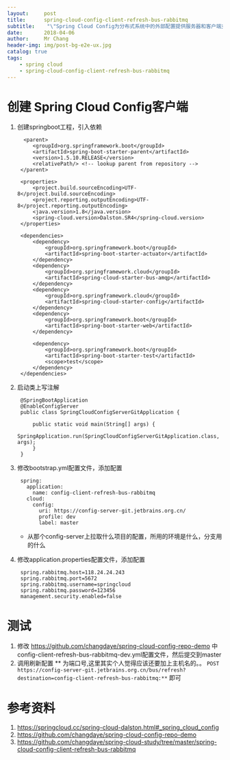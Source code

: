```yaml
---
layout:     post
title:     	spring-cloud-config-client-refresh-bus-rabbitmq
subtitle:    "\"Spring Cloud Config为分布式系统中的外部配置提供服务器和客户端支持\""
date:       2018-04-06
author:     Mr Chang
header-img: img/post-bg-e2e-ux.jpg
catalog: true
tags:
    - spring cloud
    - spring-cloud-config-client-refresh-bus-rabbitmq
---
```


# 创建 Spring Cloud Config客户端

1. 创建springboot工程，引入依赖

		 <parent>
	        <groupId>org.springframework.boot</groupId>
	        <artifactId>spring-boot-starter-parent</artifactId>
	        <version>1.5.10.RELEASE</version>
	        <relativePath/> <!-- lookup parent from repository -->
	    </parent>
	
	    <properties>
	        <project.build.sourceEncoding>UTF-8</project.build.sourceEncoding>
	        <project.reporting.outputEncoding>UTF-8</project.reporting.outputEncoding>
	        <java.version>1.8</java.version>
	        <spring-cloud.version>Dalston.SR4</spring-cloud.version>
	    </properties>
	
	    <dependencies>
	        <dependency>
	            <groupId>org.springframework.boot</groupId>
	            <artifactId>spring-boot-starter-actuator</artifactId>
	        </dependency>
	        <dependency>
	            <groupId>org.springframework.cloud</groupId>
	            <artifactId>spring-cloud-starter-bus-amqp</artifactId>
	        </dependency>
	        <dependency>
	            <groupId>org.springframework.cloud</groupId>
	            <artifactId>spring-cloud-starter-config</artifactId>
	        </dependency>
	        <dependency>
	            <groupId>org.springframework.boot</groupId>
	            <artifactId>spring-boot-starter-web</artifactId>
	        </dependency>
	
	        <dependency>
	            <groupId>org.springframework.boot</groupId>
	            <artifactId>spring-boot-starter-test</artifactId>
	            <scope>test</scope>
	        </dependency>
	    </dependencies>
	    
	    
2. 启动类上写注解

		@SpringBootApplication
		@EnableConfigServer
		public class SpringCloudConfigServerGitApplication {
		
		    public static void main(String[] args) {
		        SpringApplication.run(SpringCloudConfigServerGitApplication.class, args);
		    }
		}
		
3. 修改bootstrap.yml配置文件，添加配置
		
		spring:
		  application:
		    name: config-client-refresh-bus-rabbitmq
		  cloud:
		    config:
		      uri: https://config-server-git.jetbrains.org.cn/
		      profile: dev
		      label: master
		
	* 从那个config-server上拉取什么项目的配置，所用的环境是什么，分支用的什么
	
4. 修改application.properties配置文件，添加配置

		spring.rabbitmq.host=118.24.24.243
		spring.rabbitmq.port=5672
		spring.rabbitmq.username=springcloud
		spring.rabbitmq.password=123456
		management.security.enabled=false
# 测试

1. 修改 https://github.com/changdaye/spring-cloud-config-repo-demo 中 config-client-refresh-bus-rabbitmq-dev.yml配置文件，然后提交到master
2. 调用刷新配置 ** 为端口号,这里其实个人觉得应该还要加上主机名的。。
	`POST https://config-server-git.jetbrains.org.cn/bus/refresh?destination=config-client-refresh-bus-rabbitmq:**`
	即可

# 参考资料

1. https://springcloud.cc/spring-cloud-dalston.html#_spring_cloud_config
2. https://github.com/changdaye/spring-cloud-config-repo-demo
3. https://github.com/changdaye/spring-cloud-study/tree/master/spring-cloud-config-client-refresh-bus-rabbitmq 



